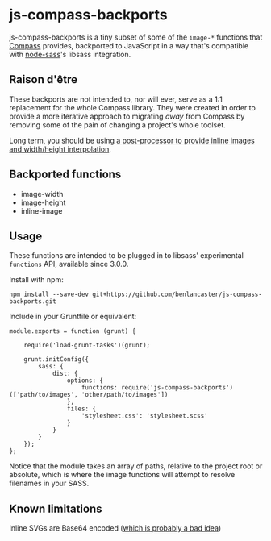# js-compass-backports

js-compass-backports is a tiny subset of some of the ```image-*``` functions that [Compass](https://github.com/Compass/compass) provides, backported to JavaScript in a way that's compatible with [node-sass](https://github.com/sass/node-sass)'s libsass integration.

## Raison d'être

These backports are not intended to, nor will ever, serve as a 1:1 replacement for the whole Compass library. They were created in order to provide a more iterative approach to migrating _away_ from Compass by removing some of the pain of changing a project's whole toolset.

Long term, you should be using [a post-processor to provide inline images and width/height interpolation](https://github.com/assetsjs/postcss-assets).

## Backported functions

* image-width
* image-height
* inline-image

## Usage

These functions are intended to be plugged in to libsass' experimental ```functions``` API, available since 3.0.0.

Install with npm:

```
npm install --save-dev git+https://github.com/benlancaster/js-compass-backports.git
```

Include in your Gruntfile or equivalent:

```
module.exports = function (grunt) {

    require('load-grunt-tasks')(grunt);

    grunt.initConfig({
        sass: {
            dist: {
                options: {
                    functions: require('js-compass-backports')(['path/to/images', 'other/path/to/images'])
                },
                files: {
                    'stylesheet.css': 'stylesheet.scss'
                }
            }
        }
    });
};
```

Notice that the module takes an array of paths, relative to the project root or absolute, which is where the image functions will attempt to resolve filenames in your SASS.

## Known limitations

Inline SVGs are Base64 encoded ([which is probably a bad idea](https://css-tricks.com/probably-dont-base64-svg/))
